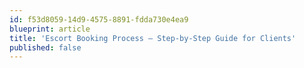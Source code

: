 ```yaml
---
id: f53d8059-14d9-4575-8891-fdda730e4ea9
blueprint: article
title: 'Escort Booking Process – Step-by-Step Guide for Clients'
published: false
---
```

